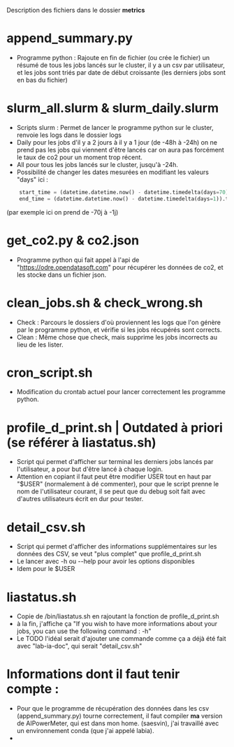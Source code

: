 Description des fichiers dans le dossier **metrics**

# append_summary.py 

- Programme python : Rajoute en fin de fichier (ou crée le fichier) un résumé de tous les jobs lancés sur le cluster, il y a un csv par utilisateur, et les jobs sont triés par date de début croissante (les derniers jobs sont en bas du fichier)

# slurm_all.slurm & slurm_daily.slurm

- Scripts slurm : Permet de lancer le programme python sur le cluster, renvoie les logs dans le dossier logs
- Daily pour les jobs d'il y a 2 jours à il y a 1 jour (de -48h à -24h) on ne prend pas les jobs qui viennent d'être lancés car on aura pas forcément le taux de co2 pour un moment trop récent.
- All pour tous les jobs lancés sur le cluster, jusqu'à -24h.
- Possibilité de changer les dates mesurées en modifiant les valeurs "days" ici :
```python
    start_time = (datetime.datetime.now() - datetime.timedelta(days=70)).timestamp()
    end_time = (datetime.datetime.now() - datetime.timedelta(days=1)).timestamp()
```
(par exemple ici on prend de -70j à -1j)

# get_co2.py & co2.json

- Programme python qui fait appel à l'api de "https://odre.opendatasoft.com" pour récupérer les données de co2, et les stocke dans un fichier json.

# clean_jobs.sh & check_wrong.sh

- Check : Parcours le dossiers d'où proviennent les logs que l'on génère par le programme python, et vérifie si les jobs récupérés sont corrects.
- Clean : Même chose que check, mais supprime les jobs incorrects au lieu de les lister.

# cron_script.sh 

- Modification du crontab actuel pour lancer correctement les programme python.

# profile_d_print.sh | Outdated à priori (se référer à liastatus.sh)

- Script qui permet d'afficher sur terminal les derniers jobs lancés par l'utilisateur, a pour but d'être lancé à chaque login.
- Attention en copiant il faut peut être modifier USER tout en haut par "$USER" (normalement à dé commenter), pour que le script prenne le nom de l'utilisateur courant, il se peut que du debug soit fait avec d'autres utilisateurs écrit en dur pour tester.

# detail_csv.sh

- Script qui permet d'afficher des informations supplémentaires sur les données des CSV, se veut "plus complet" que profile_d_print.sh
- Le lancer avec -h ou --help pour avoir les options disponibles
- Idem pour le $USER

# liastatus.sh

- Copie de /bin/liastatus.sh en rajoutant la fonction de profile_d_print.sh
- à la fin, j'affiche ça "If you wish to have more informations about your jobs, you can use the following command : <TODO> -h"
- Le TODO l'idéal serait d'ajouter une commande comme ça a déjà été fait avec "lab-ia-doc", qui serait "detail_csv.sh"

# Informations dont il faut tenir compte :

- Pour que le programme de récupération des données dans les csv (append_summary.py) tourne correctement, il faut compiler **ma** version de AIPowerMeter, qui est dans mon home. (saesvin), j'ai travaillé avec un environnement conda (que j'ai appelé labia).
- 